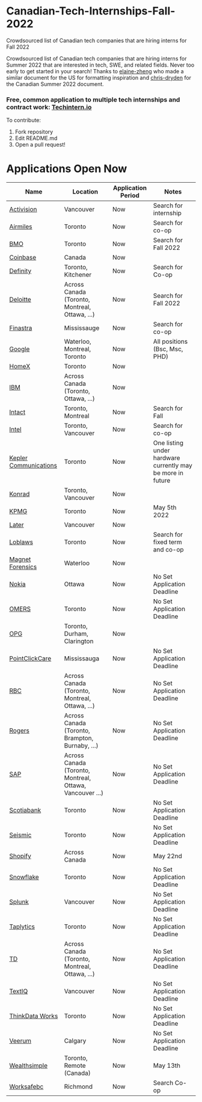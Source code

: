 # Canadian-Tech-Internships-Fall-2022
Crowdsourced list of Canadian tech companies that are hiring interns for Fall 2022 

Crowdsourced list of Canadian tech companies that are hiring interns for Summer 2022 that are interested in tech, SWE, and related fields. Never too early to get started in your search! Thanks to [elaine-zheng](https://github.com/elaine-zheng/summer2020internships) who made a similar document for the US for formatting inspiration and [chris-dryden](https://github.com/ChrisDryden/Canadian-Tech-Internships-Summer-2022) for the Canadian Summer 2022 document. 

### Free, common application to multiple tech internships and contract work: [Techintern.io](https://www.techintern.io/student) 

To contribute:
 1. Fork repository
 2. Edit README.md
 3. Open a pull request!

 
 
 # Applications Open Now
 | Name  |  Location |  Application Period |  Notes |
 |---|---|---|---| 
|  [Activision](https://careers.activision.com/search-results?keywords=internship) | Vancouver | Now | Search for internship | 
|  [Airmiles](https://alliancedata.wd5.myworkdayjobs.com/AirMiles?q=co-op) | Toronto | Now | Search for co-op | 
 |  [BMO](https://jobs.bmo.com/ca/en/job/R220014015/Software-Developer-Fall-2022-Co-op-Internship-4-Months) | Toronto | Now | Search for Fall 2022 | 
 |  [Coinbase](https://www.coinbase.com/careers/positions?department=Internships%2520%2526%2520University%2520Grad%2520Positions) | Canada | Now |  | 
 |  [Definity](https://careers.definityfinancial.com/search/technology-solutions/jobs?&cfml1=Technology%20Solutions&branch=search-technology-solutions-english-jobs) |  Toronto, Kitchener | Now | Search for Co-op |
 |  [Deloitte](https://careers.deloitte.ca/?search) |  Across Canada (Toronto, Montreal, Ottawa, ...) | Now | Search for Fall 2022 |
 |  [Finastra](https://dh.wd3.myworkdayjobs.com/DHC/jobs) |  Mississauge | Now | Search for co-op |
 |  [Google](https://careers.google.com/jobs/results/115367821606560454-software-developer-intern-bachelors-summer-2022/?distance=50&employment_type=INTERN&location=Canada) |  Waterloo, Montreal, Toronto | Now | All positions (Bsc, Msc, PHD)  |
 |  [HomeX]( https://jobs.lever.co/homex) |  Toronto | Now | |
 |  [IBM](https://www.ibm.com/employment/#jobs?%23jobs=&country=Canada&experience=Intern) |  Across Canada (Toronto, Ottawa, ...) | Now | |
 |  [Intact](https://careers.intactfc.com/ca/en/search-results?keywords=fall) |  Toronto, Montreal | Now | Search for Fall  |
 |  [Intel](https://jobs.intel.com/page/show/search-results#q=co-op&t=Jobs&sort=relevancy&layout=table&f:@countryfullname=[Canada]) |  Toronto, Vancouver | Now | Search for co-op  |
|  [Kepler Communications](https://kepler.space/jobs/) |  Toronto | Now | One listing under hardware currently may be more in future  |
 |  [Konrad](https://www.konrad.com/careers/internships) |  Toronto, Vancouver | Now |  |
 |  [KPMG](https://careers.kpmg.ca/students/jobs/13905?lang=en-us) |  Toronto | Now | May 5th 2022 |  |
 |  [Later](https://later.com/careers/#positions) |  Vancouver | Now |  |  |
 |  [Loblaws](https://www.loblaw.ca/en/find-jobs?page=1&q=co-op&lang=en&division=&city=&job_type=Temporary%20(Fixed%20Term)&store=) | Toronto | Now | Search for fixed term and co-op |  
 |  [Magnet Forensics](https://www.magnetforensics.com/careers-at-magnet/) |  Waterloo | Now |  |
 |  [Nokia](https://aluperf.referrals.selectminds.com/) |  Ottawa | Now | No Set Application Deadline  | Search For Fall 2022 |
 |  [OMERS](https://omers.wd3.myworkdayjobs.com/OMERS_External?q=fall) |  Toronto| Now | No Set Application Deadline  | Search For Fall 2022 |
 |  [OPG](https://jobs.opg.com/search/?searchby=location&createNewAlert=false&q=fall+2022&locationsearch=&geolocation=) |  Toronto, Durham, Clarington | Now |  | Search For Fall 2022 or Co-op |
 |  [PointClickCare](https://careers.pointclickcare.com/c/#/) |  Mississauga | Now | No Set Application Deadline  | Search For Co-op |
 |  [RBC](https://jobs.rbc.com/ca/en/search-results?keywords=fall%202022) |   Across Canada (Toronto, Montreal, Ottawa, ...) | Now | No Set Application Deadline  |  |
  |  [Rogers](https://jobs.rogers.com/search/?createNewAlert=false&q=co-op&locationsearch=) |   Across Canada (Toronto, Brampton, Burnaby, ...) | Now | No Set Application Deadline  |  |
  |  [SAP](https://jobs.sap.com/search/?createNewAlert=false&q=&locationsearch=&optionsFacetsDD_department=&optionsFacetsDD_customfield3=Student&optionsFacetsDD_country=CA) |  Across Canada (Toronto, Montreal, Ottawa, Vancouver ...)| Now | No Set Application Deadline  |  |
  |  [Scotiabank](https://jobs.scotiabank.com/search/?createNewAlert=false&q=co-op&locationsearch=) | Toronto | Now | No Set Application Deadline  |  |
  |  [Seismic](https://seismic.com/careers/job-listings/) | Toronto | Now | No Set Application Deadline  |  |
  |  [Shopify](https://internships.shopify.com/?utm_source=Shopify-careers&utm_medium=early-talent-page&utm_campaign=general#scrollTo) | Across Canada | Now | May 22nd  |  |
 |  [Snowflake](https://careers.snowflake.com/us/en/job/6140228002/Software-Engineer-Intern-Toronto-Fall-2022) | Toronto | Now | No Set Application Deadline  |  |
 |  [Splunk](https://www.splunk.com/en_us/careers/search-jobs.html?keyword=co-op&region=Americas) | Vancouver | Now | No Set Application Deadline  |  |
 |  [Taplytics](https://jobs.lever.co/taplytics) |  Toronto | Now | No Set Application Deadline  |  |
 |  [TD](https://jobs.td.com/en-CA/job-search-results/?keyword=intern&primary_country=CA) |  Across Canada (Toronto, Montreal, Ottawa, ...)  | Now | No Set Application Deadline  | |
 |  [TextIQ](https://www.textiq.com/career#openings) |  Vancouver | Now | No Set Application Deadline  |  |
 |  [ThinkData Works](https://www.thinkdataworks.com/company/careers#Header-Subnav) |  Toronto | Now | No Set Application Deadline  |  |
 |  [Veerum](https://www.veerum.com/software-qa-qc-intern) |  Calgary | Now | No Set Application Deadline  |  |
 |  [Wealthsimple](https://jobs.lever.co/wealthsimple?commitment=Intern) |  Toronto, Remote (Canada) | Now | May 13th  |  |
 |  [Worksafebc](https://careers.worksafebc.com/) |  Richmond | Now | Search Co-op  |  |

 
